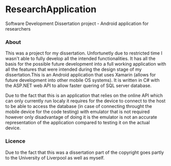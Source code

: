 # ResearchApplication
Software Development Dissertation project - Android application for researchers

<h3>About</h3>
<p>This was a project for my dissertation. Unfortunetly due to restricted time I wasn't able to fully develop all the intended functionalities.
It has all the basis for the possible future development into a full working application with all the features that were intended during 
the design stage of my dissertation.This is an Android application that uses Xamarin (allows for future development into other mobile 
OS systems). It is written in C# with the ASP.NET web API to allow faster quering of SQL server database.</p>

<p>Due to the fact that this is an application that relies on the online API which can only currently run localy it requires for the device to
connect to the host to be able to access the database (in case of connecting throught the mobile device for the code testing) with emulator
that is not required however only disadvantage of doing it is the emulator is not an accurate representation of the application compared to 
testing it on the actual device.</p>

<h3> Licence </h3>
<p> Due to the fact that this was a dissertation part of the copyright goes partly to the University of Liverpool as well as myself. </p>
